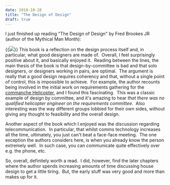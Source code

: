 ```yaml
---
date: 2010-10-28
title: "The Design of Design"
draft: true
---
```


I just finished up reading "The Design of Design" by Fred Brookes JR (author of the Mythical Man Month):

{{<img class="text-center" src="http://a.fsdn.com/sd/firehose/012/560/036-1.png">}}
This book is a reflection on the design process itself and, in particular, what good designers are made of.  Overall, I feel surprisingly positive about it, and basically enjoyed it.  Reading between the lines, the main thesis of the book is that design-by-committee is bad and that solo designers, or designers working in pairs, are optimal.  The argument is really that a good design requires coherency and that, without a single point of control, this is impossible to achieve.  For example, the author recounts being involved in the initial work on requirements gathering for the [commanche Helicopter](http://en.wikipedia.org/wiki/Boeing/Sikorsky_RAH-66_Comanche), and I found this fascinating.  This was a classic example of design by committee, and it's amazing to hear *that there was no qualified helicopter engineer on the requirements committee*.  Also interesting was the way different groups lobbied for their own sides, without giving any thought to feasibility and the overall design.

Another aspect of the book which I enjoyed was the discussion regarding telecommunication.  In particular, that whilst comms technology increases all the time, ultimately, you just can't beat a face-face meeting.  The one exception the authors considers here, is when you already know the person extremely well.  In such case, you can communicate quite effectively over e.g. the phone, etc.

So, overall, definitely worth a read.  I did, however, find the later chapters where the author spends increasing amounts of time discussing house design to get a little tiring.  But, the early stuff was very good and more than makes up for it.